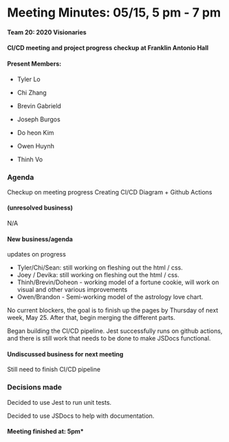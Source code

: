 # Meeting Minutes: 05/15, 5 pm - 7 pm

#### Team 20: 2020 Visionaries

#### CI/CD meeting and project progress checkup at Franklin Antonio Hall

#### Present Members:

- Tyler Lo

- Chi Zhang

- Brevin Gabrield

- Joseph Burgos

- Do heon Kim

- Owen Huynh

- Thinh Vo

### Agenda

Checkup on meeting progress
Creating CI/CD Diagram + Github Actions

#### (unresolved business)

N/A

#### New business/agenda

updates on progress

- Tyler/Chi/Sean: still working on fleshing out the html / css.
- Joey / Devika: still working on fleshing out the html / css.
- Thinh/Brevin/Doheon - working model of a fortune cookie, will work on visual and other various improvements
- Owen/Brandon - Semi-working model of the astrology love chart.

No current blockers, the goal is to finish up the pages by Thursday of next week, May 25. After that, begin merging the different parts.

Began building the CI/CD pipeline. Jest successfully runs on github actions, and there is still work that needs to be done to make JSDocs functional.

#### Undiscussed business for next meeting

Still need to finish CI/CD pipeline

### Decisions made

Decided to use Jest to run unit tests.

Decided to use JSDocs to help with documentation.

#### Meeting finished at: 5pm\*
